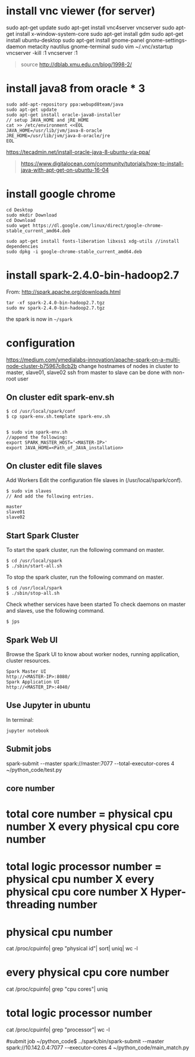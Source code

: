 # install vnc viewer (for server) 
sudo apt-get update
sudo apt-get install vnc4server
vncserver
sudo apt-get install x-window-system-core
sudo apt-get install gdm
sudo apt-get install ubuntu-desktop
sudo apt-get install gnome-panel gnome-settings-daemon metacity nautilus gnome-terminal
sudo vim ~/.vnc/xstartup
vncserver -kill :1
vncserver :1
> source
> http://dblab.xmu.edu.cn/blog/1998-2/
# install java8 from oracle * 3
```
sudo add-apt-repository ppa:webupd8team/java
sudo apt-get update
sudo apt-get install oracle-java8-installer
// setup JAVA_HOME and jRE_HOME
cat >> /etc/environment <<EOL
JAVA_HOME=/usr/lib/jvm/java-8-oracle
JRE_HOME=/usr/lib/jvm/java-8-oracle/jre
EOL
```
> 
https://tecadmin.net/install-oracle-java-8-ubuntu-via-ppa/
> https://www.digitalocean.com/community/tutorials/how-to-install-java-with-apt-get-on-ubuntu-16-04
# install google chrome
```
cd Desktop
sudo mkdir Download
cd Download
sudo wget https://dl.google.com/linux/direct/google-chrome-stable_current_amd64.deb

sudo apt-get install fonts-liberation libxss1 xdg-utils //install dependencies
sudo dpkg -i google-chrome-stable_current_amd64.deb
```
# install spark-2.4.0-bin-hadoop2.7
From: http://spark.apache.org/downloads.html
```
tar -xf spark-2.4.0-bin-hadoop2.7.tgz
sudo mv spark-2.4.0-bin-hadoop2.7.tgz
```
the spark is now in `~/spark`
# configuration
https://medium.com/ymedialabs-innovation/apache-spark-on-a-multi-node-cluster-b75967c8cb2b
change hostnames of nodes in cluster to master, slave01, slave02
ssh from master to slave can be done with non-root user
## On cluster edit spark-env.sh
```
$ cd /usr/local/spark/conf
$ cp spark-env.sh.template spark-env.sh


$ sudo vim spark-env.sh
//append the following:
export SPARK_MASTER_HOST='<MASTER-IP>'
export JAVA_HOME=<Path_of_JAVA_installation>
```
## On cluster edit file slaves
Add Workers
Edit the configuration file slaves in (/usr/local/spark/conf).
```
$ sudo vim slaves
// And add the following entries.

master
slave01
slave02
```
## Start Spark Cluster
To start the spark cluster, run the following command on master.
```
$ cd /usr/local/spark
$ ./sbin/start-all.sh
```
To stop the spark cluster, run the following command on master.
```
$ cd /usr/local/spark
$ ./sbin/stop-all.sh
```
Check whether services have been started
To check daemons on master and slaves, use the following command.
```
$ jps
```
## Spark Web UI
Browse the Spark UI to know about worker nodes, running application, cluster resources.
```
Spark Master UI
http://<MASTER-IP>:8080/
Spark Application UI
http://<MASTER_IP>:4040/
```
## Use Jupyter in ubuntu
In terminal:
```
jupyter notebook
```
## Submit jobs
spark-submit --master spark://master:7077 --total-executor-cores 4 ~/python_code/test.py

## core number 
# total core number = physical cpu number X every physical cpu core number
# total logic processor number = physical cpu number X every physical cpu core number X Hyper-threading number

# physical cpu number
cat /proc/cpuinfo| grep "physical id"| sort| uniq| wc -l

# every physical cpu core number
cat /proc/cpuinfo| grep "cpu cores"| uniq

# total logic processor number
cat /proc/cpuinfo| grep "processor"| wc -l

#submit job
~/python_code$ ../spark/bin/spark-submit --master spark://10.142.0.4:7077 --executor-cores 4 ~/python_code/main_match.py

